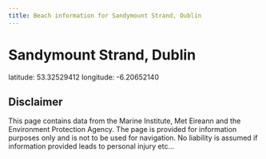 ```yaml
---
title: Beach information for Sandymount Strand, Dublin
---
```

# Sandymount Strand, Dublin 

<div class="location-info">latitude: 53.32529412 longitude: -6.20652140</div>
<div class="met-eireann-warnings"></div>
<div></div>

## Disclaimer

This page contains data from the Marine Institute, 
Met Eireann and the Environment Protection Agency. The page is provided for
information purposes only and is not to be used for navigation. No liability 
is assumed if information provided leads to personal injury etc...
